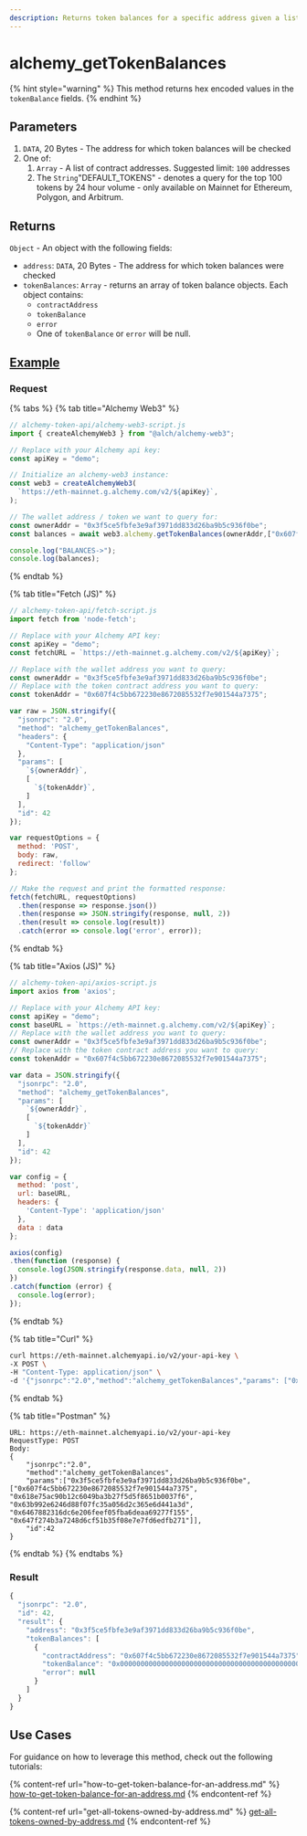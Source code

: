 ```yaml
---
description: Returns token balances for a specific address given a list of contracts.
---
```


# alchemy\_getTokenBalances

{% hint style="warning" %}
This method returns hex encoded values in the `tokenBalance` fields.
{% endhint %}



## Parameters

1. `DATA`, 20 Bytes - The address for which token balances will be checked
2. One of:
   1. `Array` - A list of contract addresses. Suggested limit: `100` addresses
   2. The `String`"DEFAULT\_TOKENS" - denotes a query for the top 100 tokens by 24 hour volume - only available on Mainnet for Ethereum, Polygon, and Arbitrum.

## Returns

`Object` - An object with the following fields:

* `address`: `DATA`, 20 Bytes - The address for which token balances were checked
* `tokenBalances`: `Array` - returns an array of token balance objects. Each object contains:
  * `contractAddress`
  * `tokenBalance`
  * `error`
  * One of `tokenBalance` or `error` will be null.

## [Example](https://composer.alchemyapi.io/?composer\_state=%7B%22network%22%3A0%2C%22methodName%22%3A%22alchemy\_getTokenBalances%22%2C%22paramValues%22%3A%5B%220x3f5ce5fbfe3e9af3971dd833d26ba9b5c936f0be%22%2C%22%5B%5C%220x607f4c5bb672230e8672085532f7e901544a7375%5C%22%2C%20%5C%220x618e75ac90b12c6049ba3b27f5d5f8651b0037f6%5C%22%2C%20%5C%220x63b992e6246d88f07fc35a056d2c365e6d441a3d%5C%22%2C%20%5C%220x6467882316dc6e206feef05fba6deaa69277f155%5C%22%2C%20%5C%220x647f274b3a7248d6cf51b35f08e7e7fd6edfb271%5C%22%5D%22%5D%7D)

### Request

{% tabs %}
{% tab title="Alchemy Web3" %}
```javascript
// alchemy-token-api/alchemy-web3-script.js
import { createAlchemyWeb3 } from "@alch/alchemy-web3";

// Replace with your Alchemy api key:
const apiKey = "demo";

// Initialize an alchemy-web3 instance:
const web3 = createAlchemyWeb3(
  `https://eth-mainnet.g.alchemy.com/v2/${apiKey}`,
);

// The wallet address / token we want to query for:
const ownerAddr = "0x3f5ce5fbfe3e9af3971dd833d26ba9b5c936f0be";
const balances = await web3.alchemy.getTokenBalances(ownerAddr,["0x607f4c5bb672230e8672085532f7e901544a7375"])

console.log("BALANCES->");
console.log(balances);
```
{% endtab %}

{% tab title="Fetch (JS)" %}
```javascript
// alchemy-token-api/fetch-script.js
import fetch from 'node-fetch';

// Replace with your Alchemy API key:
const apiKey = "demo";
const fetchURL = `https://eth-mainnet.g.alchemy.com/v2/${apiKey}`;

// Replace with the wallet address you want to query:
const ownerAddr = "0x3f5ce5fbfe3e9af3971dd833d26ba9b5c936f0be";
// Replace with the token contract address you want to query:
const tokenAddr = "0x607f4c5bb672230e8672085532f7e901544a7375";

var raw = JSON.stringify({
  "jsonrpc": "2.0",
  "method": "alchemy_getTokenBalances",
  "headers": {
    "Content-Type": "application/json"
  },
  "params": [
    `${ownerAddr}`,
    [
      `${tokenAddr}`,
    ]
  ],
  "id": 42
});

var requestOptions = {
  method: 'POST',
  body: raw,
  redirect: 'follow'
};

// Make the request and print the formatted response:
fetch(fetchURL, requestOptions)
  .then(response => response.json())
  .then(response => JSON.stringify(response, null, 2))
  .then(result => console.log(result))
  .catch(error => console.log('error', error));
```
{% endtab %}

{% tab title="Axios (JS)" %}
```javascript
// alchemy-token-api/axios-script.js
import axios from 'axios';

// Replace with your Alchemy API key:
const apiKey = "demo";
const baseURL = `https://eth-mainnet.g.alchemy.com/v2/${apiKey}`;
// Replace with the wallet address you want to query:
const ownerAddr = "0x3f5ce5fbfe3e9af3971dd833d26ba9b5c936f0be";
// Replace with the token contract address you want to query:
const tokenAddr = "0x607f4c5bb672230e8672085532f7e901544a7375";

var data = JSON.stringify({
  "jsonrpc": "2.0",
  "method": "alchemy_getTokenBalances",
  "params": [
    `${ownerAddr}`,
    [
      `${tokenAddr}`
    ]
  ],
  "id": 42
});

var config = {
  method: 'post',
  url: baseURL,
  headers: {
    'Content-Type': 'application/json'
  },
  data : data
};

axios(config)
.then(function (response) {
  console.log(JSON.stringify(response.data, null, 2))
})
.catch(function (error) {
  console.log(error);
});
```
{% endtab %}

{% tab title="Curl" %}
```bash
curl https://eth-mainnet.alchemyapi.io/v2/your-api-key \
-X POST \
-H "Content-Type: application/json" \
-d '{"jsonrpc":"2.0","method":"alchemy_getTokenBalances","params": ["0x3f5ce5fbfe3e9af3971dd833d26ba9b5c936f0be", ["0x607f4c5bb672230e8672085532f7e901544a7375", "0x618e75ac90b12c6049ba3b27f5d5f8651b0037f6", "0x63b992e6246d88f07fc35a056d2c365e6d441a3d", "0x6467882316dc6e206feef05fba6deaa69277f155", "0x647f274b3a7248d6cf51b35f08e7e7fd6edfb271"]],"id":"42"}'
```
{% endtab %}

{% tab title="Postman" %}
```http
URL: https://eth-mainnet.alchemyapi.io/v2/your-api-key
RequestType: POST
Body: 
{
    "jsonrpc":"2.0",
    "method":"alchemy_getTokenBalances",
    "params":["0x3f5ce5fbfe3e9af3971dd833d26ba9b5c936f0be", ["0x607f4c5bb672230e8672085532f7e901544a7375", "0x618e75ac90b12c6049ba3b27f5d5f8651b0037f6", "0x63b992e6246d88f07fc35a056d2c365e6d441a3d", "0x6467882316dc6e206feef05fba6deaa69277f155", "0x647f274b3a7248d6cf51b35f08e7e7fd6edfb271"]],
    "id":42
}
```
{% endtab %}
{% endtabs %}

### Result

```javascript
{
  "jsonrpc": "2.0",
  "id": 42,
  "result": {
    "address": "0x3f5ce5fbfe3e9af3971dd833d26ba9b5c936f0be",
    "tokenBalances": [
      {
        "contractAddress": "0x607f4c5bb672230e8672085532f7e901544a7375",
        "tokenBalance": "0x00000000000000000000000000000000000000000000000000003c005f81ab00",
        "error": null
      }
    ]
  }
}
```

## Use Cases&#x20;

For guidance on how to leverage this method, check out the following tutorials:

{% content-ref url="how-to-get-token-balance-for-an-address.md" %}
[how-to-get-token-balance-for-an-address.md](how-to-get-token-balance-for-an-address.md)
{% endcontent-ref %}

{% content-ref url="get-all-tokens-owned-by-address.md" %}
[get-all-tokens-owned-by-address.md](get-all-tokens-owned-by-address.md)
{% endcontent-ref %}
